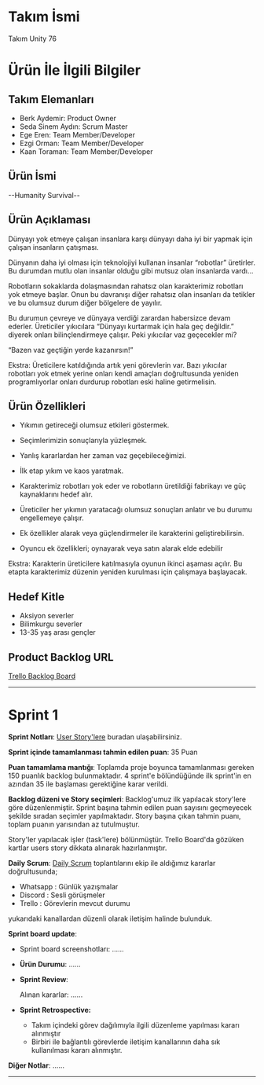 # **Takım İsmi**

Takım Unity 76

# Ürün İle İlgili Bilgiler

## Takım Elemanları

- Berk Aydemir: Product Owner
- Seda Sinem Aydın: Scrum Master
- Ege Eren: Team Member/Developer
- Ezgi Orman: Team Member/Developer
- Kaan Toraman: Team Member/Developer

## Ürün İsmi

--Humanity Survival--

## Ürün Açıklaması

Dünyayı yok etmeye çalışan insanlara karşı dünyayı daha iyi bir yapmak için çalışan insanların çatışması.

Dünyanın daha iyi olması için teknolojiyi kullanan insanlar “robotlar” üretirler. Bu durumdan mutlu olan insanlar olduğu gibi mutsuz olan insanlarda vardı…

Robotların sokaklarda dolaşmasından rahatsız olan karakterimiz robotları yok etmeye başlar. Onun bu davranışı diğer rahatsız olan insanları da tetikler ve bu olumsuz durum diğer bölgelere de yayılır.

Bu durumun çevreye ve dünyaya verdiği zarardan habersizce devam ederler. Üreticiler yıkıcılara “Dünyayı kurtarmak için hala geç değildir.” diyerek onları bilinçlendirmeye çalışır. Peki yıkıcılar vaz geçecekler mi?

“Bazen vaz geçtiğin yerde kazanırsın!”

Ekstra: Üreticilere katıldığında artık yeni görevlerin var. Bazı yıkıcılar robotları yok etmek yerine onları kendi amaçları doğrultusunda yeniden programlıyorlar onları durdurup robotları eski haline getirmelisin.

## Ürün Özellikleri

- Yıkımın getireceği olumsuz etkileri göstermek.

- Seçimlerimizin sonuçlarıyla yüzleşmek.

- Yanlış kararlardan her zaman vaz geçebileceğimizi.

- İlk etap yıkım ve kaos yaratmak.

- Karakterimiz robotları yok eder ve robotların üretildiği fabrikayı ve güç kaynaklarını hedef alır.

- Üreticiler her yıkımın yaratacağı olumsuz sonuçları anlatır ve bu durumu engellemeye çalışır.

- Ek özellikler alarak veya güçlendirmeler ile karakterini geliştirebilirsin.

- Oyuncu ek özellikleri; oynayarak veya satın alarak  elde edebilir

Ekstra: Karakterin üreticilere katılmasıyla oyunun ikinci aşaması açılır. Bu etapta karakterimiz düzenin yeniden kurulması için çalışmaya başlayacak.

## Hedef Kitle

- Aksiyon severler
- Bilimkurgu severler
- 13-35 yaş arası gençler

## Product Backlog URL

[Trello Backlog Board](https://docs.google.com/presentation/d/1OlrPVIKCaCQFs2I5QEZf1N0TQmmVpZsU0XA9ywkvXC4/edit?usp=sharing)

---

# Sprint 1

**Sprint Notları**: [User Story'lere](https://docs.google.com/spreadsheets/d/1ak8zcs4Huh5ptVBZh0K8ncnJSBlHs2G6r49MueTVxhs/edit?usp=sharing) buradan ulaşabilirsiniz.

**Sprint içinde tamamlanması tahmin edilen puan**: 35 Puan

**Puan tamamlama mantığı**: Toplamda proje boyunca tamamlanması gereken 150 puanlık backlog bulunmaktadır. 4 sprint'e bölündüğünde ilk sprint'in en azından 35 ile başlaması gerektiğine karar verildi.

**Backlog düzeni ve Story seçimleri**: Backlog'umuz ilk yapılacak story'lere göre düzenlenmiştir. Sprint başına tahmin edilen puan sayısını geçmeyecek şekilde sıradan seçimler yapılmaktadır. Story başına çıkan tahmin puanı, toplam puanın yarısından az tutulmuştur. 

Story'ler yapılacak işler (task'lere) bölünmüştür. Trello Board'da gözüken kartlar users story dikkata alınarak hazırlanmıştır.

**Daily Scrum**: [Daily Scrum](https://docs.google.com/spreadsheets/d/1M5HUkwOQ7C692hApmFKyAMhwDrqG0ynr7d0Ycvj-gkY/edit?usp=sharing) toplantılarını ekip ile aldığımız kararlar doğrultusunda;
- Whatsapp : Günlük yazışmalar
- Discord  : Sesli görüşmeler
- Trello   : Görevlerin mevcut durumu

yukarıdaki kanallardan düzenli olarak iletişim halinde bulunduk.

**Sprint board update**: 
- Sprint board screenshotları: 
......

- **Ürün Durumu**: 
......

- **Sprint Review**: 

   Alınan kararlar: 
......

- **Sprint Retrospective:**
  - Takım içindeki görev dağılımıyla ilgili düzenleme yapılması kararı alınmıştır
  - Birbiri ile bağlantılı görevlerde iletişim kanallarının daha sık kullanılması kararı alınmıştır.

**Diğer Notlar**:
......

---
